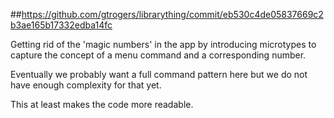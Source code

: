 
##https://github.com/gtrogers/librarything/commit/eb530c4de05837669c2b3ae165b17332edba14fc

Getting rid of the 'magic numbers' in the app by
introducing microtypes to capture the concept of
a menu command and a corresponding number.

Eventually we probably want a full command pattern
here but we do not have enough complexity for that
yet.

This at least makes the code more readable.

